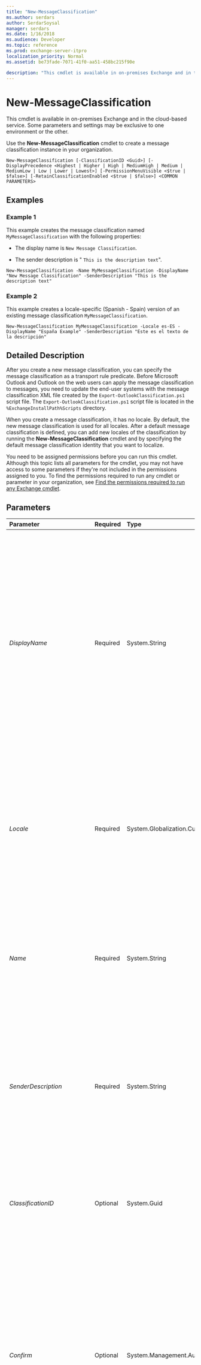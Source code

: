 ```yaml
---
title: "New-MessageClassification"
ms.author: serdars
author: SerdarSoysal
manager: serdars
ms.date: 1/16/2018
ms.audience: Developer
ms.topic: reference
ms.prod: exchange-server-itpro
localization_priority: Normal
ms.assetid: be73fade-7071-41f0-aa51-458bc215f90e

description: "This cmdlet is available in on-premises Exchange and in the cloud-based service. Some parameters and settings may be exclusive to one environment or the other."
---
```


# New-MessageClassification

This cmdlet is available in on-premises Exchange and in the cloud-based service. Some parameters and settings may be exclusive to one environment or the other. 
  
Use the **New-MessageClassification** cmdlet to create a message classification instance in your organization.
  
```
New-MessageClassification [-ClassificationID <Guid>] [-DisplayPrecedence <Highest | Higher | High | MediumHigh | Medium | MediumLow | Low | Lower | Lowest>] [-PermissionMenuVisible <$true | $false>] [-RetainClassificationEnabled <$true | $false>] <COMMON PARAMETERS>

```

## Examples
<a name="Examples"> </a>

### Example 1

This example creates the message classification named  `MyMessageClassification` with the following properties:
  
- The display name is  `New Message Classification`.
    
- The sender description is " `This is the description text`".
    
```
New-MessageClassification -Name MyMessageClassification -DisplayName "New Message Classification" -SenderDescription "This is the description text"
```

### Example 2

This example creates a locale-specific (Spanish - Spain) version of an existing message classification  `MyMessageClassification`.
  
```
New-MessageClassification MyMessageClassification -Locale es-ES -DisplayName "España Example" -SenderDescription "Este es el texto de la descripción"
```

## Detailed Description
<a name="DetailedDescription"> </a>

After you create a new message classification, you can specify the message classification as a transport rule predicate. Before Microsoft Outlook and Outlook on the web users can apply the message classification to messages, you need to update the end-user systems with the message classification XML file created by the  `Export-OutlookClassification.ps1` script file. The `Export-OutlookClassification.ps1` script file is located in the `%ExchangeInstallPath%Scripts` directory.
  
When you create a message classification, it has no locale. By default, the new message classification is used for all locales. After a default message classification is defined, you can add new locales of the classification by running the **New-MessageClassification** cmdlet and by specifying the default message classification identity that you want to localize.
  
You need to be assigned permissions before you can run this cmdlet. Although this topic lists all parameters for the cmdlet, you may not have access to some parameters if they're not included in the permissions assigned to you. To find the permissions required to run any cmdlet or parameter in your organization, see [Find the permissions required to run any Exchange cmdlet](https://technet.microsoft.com/library/mt432940.aspx).
  
## Parameters
<a name="DetailedDescription"> </a>

|**Parameter**|**Required**|**Type**|**Description**|
|:-----|:-----|:-----|:-----|
| _DisplayName_ <br/> |Required  <br/> |System.String  <br/> |The _DisplayName_ parameter specifies the display name for the message classification instance. The display name is used by Outlook users to select the appropriate message classification before they send a message. <br/> > [!NOTE]> The message classification XML file must be present on the sender's computer for the display name to be displayed.           If the _UserDisplayEnabled_ parameter is set to `$true`, the display name is displayed for the recipient, even if no message classification XML file is installed.  <br/> When you specify a name that includes spaces, you must enclose the name in quotation marks ("), for example,  `"Display Name"`. The _DisplayName_ parameter can contain a maximum of 64 characters. <br/> |
| _Locale_ <br/> |Required  <br/> |System.Globalization.CultureInfo  <br/> |The _Locale_ parameter specifies a locale-specific version of the message classification. You must also pass the _Identity_ parameter of the default existing message classification when you create a new locale-specific version. <br/> Valid input for this parameter is a supported culture code value from the Microsoft .NET Framework **CultureInfo** class. For example, `da-DK` for Danish or `ja-JP` for Japanese. For more information, see[CultureInfo Class](https://go.microsoft.com/fwlink/p/?linkId=184859).  <br/> |
| _Name_ <br/> |Required  <br/> |System.String  <br/> |The _Name_ parameter specifies the administrative name for the message classification instance. The name is used to administer the message classification instance. When you specify a name that includes spaces, you must enclose the name in quotation marks ("), for example, `"Adminstrative Name"`. The _Name_ parameter can contain a maximum of 256 characters. <br/> |
| _SenderDescription_ <br/> |Required  <br/> |System.String  <br/> |The _SenderDescription_ parameter specifies the purpose of the message classification to the sender. The value of this parameter is used by Outlook users to select the appropriate message classification before they send a message. Enclose the value in quotation marks ("), for example, `"This is the sender description that explains when to use this message classification"`. The _SenderDescription_ parameter can contain a maximum of 1,024 characters. <br/> |
| _ClassificationID_ <br/> |Optional  <br/> |System.Guid  <br/> |The _ClassificationID_ parameter specifies a classification ID of an existing message classification that you want to import and use in your Exchange organization. Use this parameter if you're configuring message classifications that span two Exchange forests in the same enterprise. <br/> |
| _Confirm_ <br/> |Optional  <br/> |System.Management.Automation.SwitchParameter  <br/> | The _Confirm_ switch specifies whether to show or hide the confirmation prompt. How this switch affects the cmdlet depends on if the cmdlet requires confirmation before proceeding. <br/>  Destructive cmdlets (for example, **Remove-\*** cmdlets) have a built-in pause that forces you to acknowledge the command before proceeding. For these cmdlets, you can skip the confirmation prompt by using this exact syntax: `-Confirm:$false`.  <br/>  Most other cmdlets (for example, **New-\*** and **Set-\*** cmdlets) don't have a built-in pause. For these cmdlets, specifying the _Confirm_ switch without a value introduces a pause that forces you acknowledge the command before proceeding. <br/> |
| _DisplayPrecedence_ <br/> |Optional  <br/> |Microsoft.Exchange.Data.Directory.SystemConfiguration.ClassificationDisplayPrecedenceLevel  <br/> |The _DisplayPrecedence_ parameter specifies the relative precedence of the message classification to other message classifications that may be applied to a specified message. Although Outlook only lets a user specify a single classification per message, transport rules may apply other classifications to a message. The classification with the highest precedence is shown first, and the subsequent classifications, which are those with lesser precedence as defined by this parameter, are appended in the appropriate order thereafter. <br/> Valid input for the _DisplayPrecedence_ parameter is `Highest`,  `Higher`,  `High`,  `MediumHigh`,  `Medium`,  `MediumLow`,  `Low`,  `Lower`, and  `Lowest`.  <br/> The default value is  `Medium`.  <br/> |
| _DomainController_ <br/> |Optional  <br/> |Microsoft.Exchange.Data.Fqdn  <br/> |This parameter is available only in on-premises Exchange.  <br/> The _DomainController_ parameter specifies the domain controller that's used by this cmdlet to read data from or write data to Active Directory. You identify the domain controller by its fully qualified domain name (FQDN). For example, `dc01.contoso.com`.  <br/> The _DomainController_ parameter isn't supported on Edge Transport servers. An Edge Transport server uses the local instance of Active Directory Lightweight Directory Services (AD LDS) to read and write data. <br/> |
| _PermissionMenuVisible_ <br/> |Optional  <br/> |System.Boolean  <br/> |The _PermissionMenuVisible_ parameter specifies whether the values that you entered for the _DisplayName_ and _RecipientDescription_ parameters are displayed in Outlook as the user composes a message. <br/> If you set the _PermissionMenuVisible_ parameter to `$false`, users won't be able to assign this message classification to the messages they are composing. However, messages received with this message classification still display the classification information.  <br/> The default value is  `$true`.  <br/> |
| _RecipientDescription_ <br/> |Optional  <br/> |System.String  <br/> |The _RecipientDescription_ parameter specifies the purpose of the message classification to the recipient. The value of this parameter is shown to Outlook users when they receive a message that has this message classification. Enclose the value in quotation marks ("), for example, `"This is the recipient description that explains how to treat the message that has been classified"`. The _RecipientDescription_ parameter can contain a maximum of 1,024 characters. <br/> If you don't enter a value for this parameter, the description that you enter for the _SenderDescription_ parameter is used. <br/> |
| _RetainClassificationEnabled_ <br/> |Optional  <br/> |System.Boolean  <br/> |The _RetainClassificationEnabled_ parameter specifies whether the message classification should persist with the message if the message is forwarded or replied to. <br/> The default value is  `$true`.  <br/> |
| _WhatIf_ <br/> |Optional  <br/> |System.Management.Automation.SwitchParameter  <br/> |The _WhatIf_ switch simulates the actions of the command. You can use this switch to view the changes that would occur without actually applying those changes. You don't need to specify a value with this switch. <br/> |
   
## Input Types
<a name="InputTypes"> </a>

To see the input types that this cmdlet accepts, see [Cmdlet Input and Output Types](http://go.microsoft.com/fwlink/p/?linkId=616387). If the Input Type field for a cmdlet is blank, the cmdlet doesn't accept input data. 
  
## Return Types
<a name="ReturnTypes"> </a>

To see the return types, which are also known as output types, that this cmdlet accepts, see [Cmdlet Input and Output Types](http://go.microsoft.com/fwlink/p/?linkId=616387). If the Output Type field is blank, the cmdlet doesn't return data. 
  

